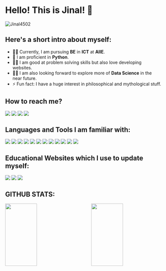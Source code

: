 # Hello! This is Jinal! 👋 
<img src="https://komarev.com/ghpvc/?username=Jinal4502&label=Profile%20views&color=0e75b6&style=flat" alt="Jinal4502" />

## Here's a short intro about myself:
- :student: Currently, I am  pursuing <b>BE</b> in <b>ICT</b> at <b>AIIE</b>.
- :star2: I am proficient in <b>Python</b>.
- :woman_technologist: I am good at problem solving skills but also love developing websites.
- :female_detective: I am also looking forward to explore more of <b>Data Science</b> in the near future.
- ⚡ Fun fact: I have a huge interest in philosophical and mythological stuff.

## How to reach me?

<a href='https://www.linkedin.com/in/jinal-vyas-8a43991bb/'><img src='https://img.shields.io/badge/LinkedIn-0077B5?style=for-the-badge&logo=linkedin&logoColor=white'></a>
<a href='https://www.instagram.com/jinaljvyas/'><img src='https://img.shields.io/badge/Instagram-E4405F?style=for-the-badge&logo=instagram&logoColor=white'></a>
<a href='https://www.quora.com/profile/Jinal-Vyas-12'><img src='https://img.shields.io/badge/Quora-%23B92B27.svg?&style=for-the-badge&logo=Quora&logoColor=white'></a>
<a href='mailto:jinalvyas.ict19@gmail.com'><img src='https://img.shields.io/badge/Gmail-D14836?style=for-the-badge&logo=gmail&logoColor=white'></a>

## Languages and Tools I am familiar with:

<img src='https://img.shields.io/badge/Python-3776AB?style=for-the-badge&logo=python&logoColor=white'> <img src='https://img.shields.io/badge/HTML5-E34F26?style=for-the-badge&logo=html5&logoColor=white'>
<img src='https://img.shields.io/badge/CSS3-1572B6?style=for-the-badge&logo=css3&logoColor=white'>
<img src='https://img.shields.io/badge/JavaScript-323330?style=for-the-badge&logo=javascript&logoColor=F7DF1E'>
<img src='https://img.shields.io/badge/C-00599C?style=for-the-badge&logo=c&logoColor=white'>
<img src='https://img.shields.io/badge/Java-ED8B00?style=for-the-badge&logo=java&logoColor=white'>
<img src='https://img.shields.io/badge/MySQL-00000F?style=for-the-badge&logo=mysql&logoColor=white'>
<img src='https://img.shields.io/badge/Django-092E20?style=for-the-badge&logo=django&logoColor=green'>
<img src='https://img.shields.io/badge/Flask-000000?style=for-the-badge&logo=flask&logoColor=white'>
<img src='https://img.shields.io/badge/Ubuntu-E95420?style=for-the-badge&logo=ubuntu&logoColor=white'>
<img src='https://img.shields.io/badge/Visual_Studio_Code-0078D4?style=for-the-badge&logo=visual%20studio%20code&logoColor=white'>
<img src='https://img.shields.io/badge/Jupyter-F37626.svg?&style=for-the-badge&logo=Jupyter&logoColor=white'>

## Educational Websites which I use to update myself:

<img src='https://img.shields.io/badge/Udemy-EC5252?style=for-the-badge&logo=Udemy&logoColor=white'> <img src='https://img.shields.io/badge/Edx-193A3E?style=for-the-badge&logo=edx&logoColor=white'>
<img src='https://img.shields.io/badge/free%20code%20camp-27273D?style=for-the-badge&logo=freecodecamp&logoColor=white'>

## GITHUB STATS:

<img src='https://github-readme-stats-sigma-five.vercel.app/api?username=Jinal4502&show_icons=true&include_all_commits=true&count_private=true&theme=algolia' align='left' height="200" width=45%>
<img src='https://github-readme-streak-stats.herokuapp.com/?user=Jinal4502&theme=algolia' align='right' height="200" width=45%>
